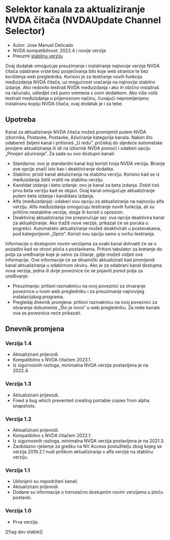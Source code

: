 # Selektor kanala za aktualiziranje NVDA čitača (NVDAUpdate Channel Selector) #

* Autor: Jose Manuel Delicado
* NVDA kompatibilnost: 2022.4 i novije verzije
* Preuzmi [stabilnu verziju][1]

Ovaj dodatak omogućuje preuzimanje i instaliranje najnovije verzije NVDA
čitača odabrane vrste bez posjećivanja bilo koje web stranice te bez
korištenja web preglednika. Korisno je za testiranje novih funkcija
međuizdanja NVDA čitača, uz mogućnost vraćanja na najnovije stabilno
izdanje. Ako redovito testiraš NVDA međuizdanja i ako ih obično instaliraš
na računalo, uštedjet ćeš puno vremena s ovim dodatkom. Ako više voliš
testirati međuizdanja u prijenosnom načinu, čuvajući nepromijenjenu
instaliranu kopiju NVDA čitača, ovaj dodatak je i za tebe.

## Upotreba

Kanal za aktualiziranje NVDA čitača možeš promijeniti putem NVDA izbornika,
Postavke, Postavke, Ažuriranje kategorije kanala. Nakon što odabereš željeni
kanal i pritisneš „U redu”, pričekaj do sljedeće automatske provjere
aktualiziranja ili idi na izbornik NVDA pomoći i odaberi opciju „Provjeri
ažuriranja”. Za sada su ovo dostupni kanali:

* Standarno: ovo je standardni kanal koji koristi tvoja NVDA
  verzija. Biranje ove opcije znači isto kao i deaktiviranje dodatka.
* Stabilno: prisili kanal aktuliziranja na stabilnu verziju. Korisno kad se
  iz međuizdanja želiš vratiti na stabilnu verziju.
* Kandidat izdanja i beta izdanje: ovo je kanal za beta izdanja. Dobit ćeš
  prvu beta verziju kad se objavi. Ovaj kanal omogućuje aktualiziranje putem
  beta izdanja i kandidata izdanja.
* Alfa (međuizdanja): odaberi ovu opciju za aktualiziranje na najnoviju alfa
  verziju. Alfa međuizdanja omogućuju testiranje novih funkcija, ali su
  prilično nestabilne verzije, stoga ih koristi s oprezom.
* Deaktiviraj aktualiziranja (ne preporučuje se): ova opcija deaktivira
  kanal za aktualiziranje. Ako tražiš nove verzije, prikazat će se poruka o
  pogrešci. Automatsko aktualiziranje možeš deaktivirati u postavakama, pod
  kategorijeom „Opće”. Koristi ovu opciju samo u svrhu testiranja.

Informacije o dostupnim novim verzijama za svaki kanal dohvatit će se u
pozadini kad se otvori ploča s postavkama. Pritisni tabulator za kretanje do
polja za uređivanje koje je samo za čitanje, gdje možeš vidjeti ove
informacije. Ove informacije će se dinamički aktualizirati kad promijeniš
kanal aktualiziranja u odabirnom okviru. Ako je za odabrani kanal dostupna
nova verzija, jedna ili dvije poveznice će se pojaviti pored polja za
uređivanje:

* Preuzimanje: pritisni razmaknicu na ovoj poveznici za otvaranje poveznice
  u tvom web pregledniku i za preuzimanje najnovijeg instalacijskog
  programa.
* Pregledaj dnevnik promjena: pritisni razmaknicu na ovoj poveznici za
  otvaranje dokumenta „Što je novo” u web pregledniku. Za neke kanale ova se
  poveznica neće prikazati.

## Dnevnik promjena

### Verzija 1.4

* Aktualizirani prijevodi.
* Kompatibilno s NVDA čitačem 2023.1.
* Iz sigurnosnih razloga, minimalna NVDA verzija postavljena je na 2022.4.

### Verzija 1.3

* Aktualizirani prijevodi.
* Fixed a bug which prevented creating portable copies from alpha snapshots.

### Verzija 1.2

* Aktualizirani prijevodi.
* Kompatibilno s NVDA čitačem 2022.1.
* Iz sigurnosnih razloga, minimalna NVDA verzija postavljena je na 2021.3.
* Zaobilazno rješenje za grešku na NV Access poslužitelju zbog kojeg se
  verzija 2019.2.1 nudi prilikom aktualiziranja s alfa verzije na stabilnu
  verziju.

### Verzija 1.1

* Uklonjeni su nepodržani kanali.
* Aktualizirani prijevodi.
* Dodane su informacije o trenutačno dostupnim novim verzijama u ploču
  postavki.

### Verzija 1.0

* Prva verzija.

[[!tag dev stable]]

[1]: https://www.nvaccess.org/addonStore/legacy?file=updateChannel

